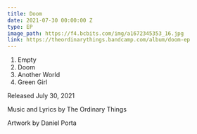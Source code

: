```yaml
---
title: Doom
date: 2021-07-30 00:00:00 Z
type: EP
image_path: https://f4.bcbits.com/img/a1672345353_16.jpg
link: https://theordinarythings.bandcamp.com/album/doom-ep
---
```


1. Empty
2. Doom
3. Another World
4. Green Girl

Released July 30, 2021

Music and Lyrics by The Ordinary Things

Artwork by Daniel Porta
